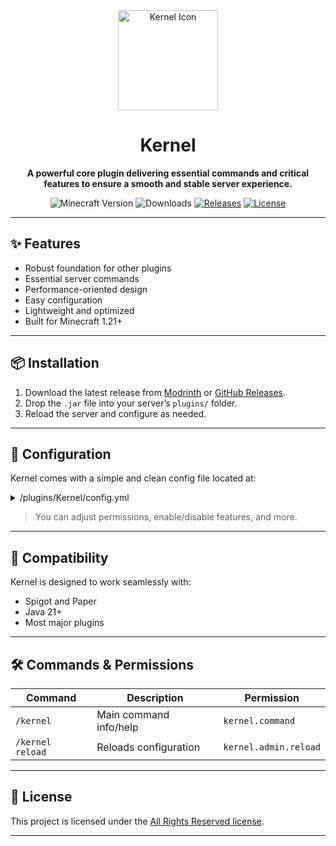 <div align="center">

<a href="https://modrinth.com/plugin/kernel/" target="_blank" title="Kernel on Modrinth">
  <img width="160px" alt="Kernel Icon" src="https://cdn.modrinth.com/data/cached_images/86832cb77c5fbd391f7c7018f3e8369baf08ed9c.png">
</a>

<a name="readme-top"></a>

# Kernel

**A powerful core plugin delivering essential commands and critical features to ensure a smooth and stable server experience.**

![Minecraft Version][minecraft_version_img]
![Downloads][downloads_img]
[![Releases][releases_img]][releases_url]
[![License][repo_license_img]][repo_license_url]

</div>

---

## ✨ Features

- Robust foundation for other plugins
- Essential server commands
- Performance-oriented design
- Easy configuration
- Lightweight and optimized
- Built for Minecraft 1.21+

---

## 📦 Installation

1. Download the latest release from [Modrinth](https://modrinth.com/project/kernel#download) or [GitHub Releases][releases_url].
2. Drop the `.jar` file into your server’s `plugins/` folder.
3. Reload the server and configure as needed.

---

## 📁 Configuration

Kernel comes with a simple and clean config file located at:

<details>
<summary>/plugins/Kernel/config.yml</summary>

```yaml
## Kernel Configuration
```
</details>

> You can adjust permissions, enable/disable features, and more.

---

## 🧩 Compatibility

Kernel is designed to work seamlessly with:

* Spigot and Paper
* Java 21+
* Most major plugins

---

## 🛠️ Commands & Permissions

| Command          | Description            | Permission            |
| ---------------- | ---------------------- | --------------------- |
| `/kernel`        | Main command info/help | `kernel.command`      |
| `/kernel reload` | Reloads configuration  | `kernel.admin.reload` |

---

## 📃 License

This project is licensed under the [All Rights Reserved license][repo_license_url].

---

[downloads_img]: https://img.shields.io/modrinth/dt/kernel?color=default
[releases_img]: https://img.shields.io/github/v/release/Lightre/kernel?color=aqua
[releases_url]: https://github.com/Lightre/kernel/releases
[repo_license_img]: https://img.shields.io/badge/license-ARR-yellow.svg
[repo_license_url]: https://github.com/Lightre/kernel/blob/main/LICENSE
[minecraft_version_img]: https://img.shields.io/badge/minecraft-1.21x-green.svg